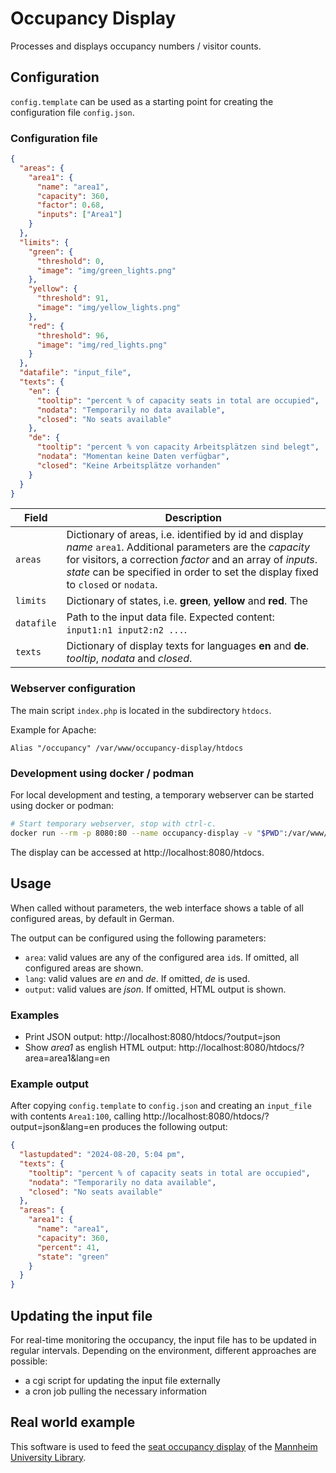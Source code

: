 # Occupancy Display

Processes and displays occupancy numbers / visitor counts.

## Configuration

`config.template` can be used as a starting point for creating the
configuration file `config.json`.

### Configuration file


```json
{
  "areas": {
    "area1": {
      "name": "area1",
      "capacity": 360,
      "factor": 0.68,
      "inputs": ["Area1"]
    }
  },
  "limits": {
    "green": {
      "threshold": 0,
      "image": "img/green_lights.png"
    },
    "yellow": {
      "threshold": 91,
      "image": "img/yellow_lights.png"
    },
    "red": {
      "threshold": 96,
      "image": "img/red_lights.png"
    }
  },
  "datafile": "input_file",
  "texts": {
    "en": {
      "tooltip": "percent % of capacity seats in total are occupied",
      "nodata": "Temporarily no data available",
      "closed": "No seats available"
    },
    "de": {
      "tooltip": "percent % von capacity Arbeitsplätzen sind belegt",
      "nodata": "Momentan keine Daten verfügbar",
      "closed": "Keine Arbeitsplätze vorhanden"
    }
  }
}
```

| Field | Description |
| ------| ----------- |
| `areas` | Dictionary of areas, i.e. identified by id and display *name* `area1`. Additional parameters are the *capacity* for visitors, a correction *factor* and an array of *inputs*. *state* can be specified in order to set the display fixed to `closed` or `nodata`. |
| `limits` | Dictionary of states, i.e. **green**, **yellow** and **red**. The |
| `datafile` | Path to the input data file. Expected content: `input1:n1 input2:n2 ...`. |
| `texts` | Dictionary of display texts for languages **en** and **de**. *tooltip*, *nodata* and *closed*. |

### Webserver configuration

The main script `index.php` is located in the subdirectory `htdocs`.

Example for Apache:

```
Alias "/occupancy" /var/www/occupancy-display/htdocs
```

### Development using docker / podman

For local development and testing, a temporary webserver can be
started using docker or podman:

```sh
# Start temporary webserver, stop with ctrl-c.
docker run --rm -p 8080:80 --name occupancy-display -v "$PWD":/var/www/html php:8.2-apache
```

The display can be accessed at http://localhost:8080/htdocs.

## Usage

When called without parameters, the web interface shows a table of all
configured areas, by default in German.

The output can be configured using the following parameters:

* `area`: valid values are any of the configured area `id`s. If
  omitted, all configured areas are shown.
* `lang`: valid values are *en* and *de*. If omitted, *de* is used.
* `output`: valid values are *json*. If omitted, HTML output is shown.

### Examples

* Print JSON output: http://localhost:8080/htdocs/?output=json
* Show *area1* as english HTML output:
  http://localhost:8080/htdocs/?area=area1&lang=en

### Example output

After copying `config.template` to `config.json` and creating an
`input_file` with contents `Area1:100`, calling
http://localhost:8080/htdocs/?output=json&lang=en produces the
following output:

```json
{
  "lastupdated": "2024-08-20, 5:04 pm",
  "texts": {
    "tooltip": "percent % of capacity seats in total are occupied",
    "nodata": "Temporarily no data available",
    "closed": "No seats available"
  },
  "areas": {
    "area1": {
      "name": "area1",
      "capacity": 360,
      "percent": 41,
      "state": "green"
    }
  }
}
```

## Updating the input file

For real-time monitoring the occupancy, the input file has to be
updated in regular intervals. Depending on the environment, different
approaches are possible:

* a cgi script for updating the input file externally
* a cron job pulling the necessary information

## Real world example

This software is used to feed the [seat occupancy display](https://www.bib.uni-mannheim.de/en/locations/available-seats/) of the [Mannheim University Library](https://www.bib.uni-mannheim.de/en).
